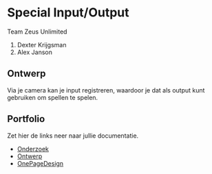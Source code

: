 # Special Input/Output
Team Zeus Unlimited
1. Dexter Krijgsman
2. Alex Janson

## Ontwerp
Via je camera kan je input registreren, waardoor je dat als output kunt gebruiken om spellen te spelen.

## Portfolio
Zet hier de links neer naar jullie documentatie.

* [Onderzoek](https://docs.google.com/document/d/1ZQhNIz5-D8nn5cTINo2eK0XR5nlKzt_WhkHoHSyVjMU/edit?usp=sharing)
* [Ontwerp](https://docs.google.com/document/d/1wq5PnUQ9DH6TrdHify_HxoiX-l5Tcr-hUGV6sOj1ql4/edit?usp=sharing)
* [OnePageDesign](https://docs.google.com/drawings/d/1373p92Ey4k1XoXOUXalDSMYBmEJ6HqnFn8kEiGvXQ4I/edit?usp=sharing)
